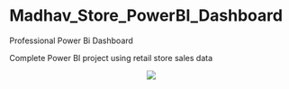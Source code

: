 # Madhav_Store_PowerBI_Dashboard
Professional Power Bi Dashboard

Complete Power BI project using retail store sales data 
<p align="center"><img src="https://user-images.githubusercontent.com/74038190/226190894-18e959ba-d458-4a94-ac44-790190f2a947.gif"/></p>
